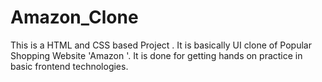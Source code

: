 # Amazon_Clone

This is a HTML and CSS based Project .
It is basically UI clone of Popular Shopping Website 'Amazon '.
It is done for getting hands on practice in basic frontend technologies.
